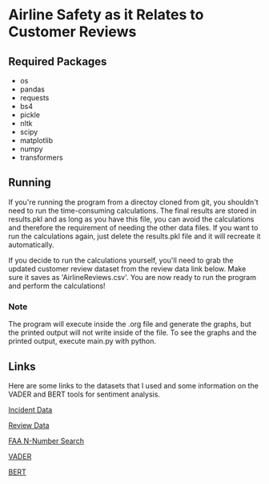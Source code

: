 # Airline Safety as it Relates to Customer Reviews

## Required Packages
 - os
 - pandas
 - requests
 - bs4
 - pickle
 - nltk
 - scipy
 - matplotlib
 - numpy
 - transformers
 
 ## Running
 If you're running the program from a directoy cloned from git, you shouldn't need to run the time-consuming calculations. The final results are stored in results.pkl and as long as you have this file, you can avoid the calculations and therefore the requirement of needing the other data files. If you want to run the calculations again, just delete the results.pkl file and it will recreate it automatically. 

 If you decide to run the calculations yourself, you'll need to grab the updated customer review dataset from the review data link below. Make sure it saves as 'AirlineReviews.csv'. You are now ready to run the program and perform the calculations!

 ### Note
 The program will execute inside the .org file and generate the graphs, but the printed output will not write inside of the file. To see the graphs and the printed output, execute main.py with python.

 ## Links
 Here are some links to the datasets that I used and some information on the VADER and BERT tools for sentiment analysis.

 [Incident Data](https://www.ntsb.gov/safety/Pages/research.aspx)

 [Review Data](https://www.kaggle.com/datasets/joelljungstrom/128k-airline-reviews)

 [FAA N-Number Search](https://registry.faa.gov/aircraftinquiry/Search/NNumberInquiry)

 [VADER](https://www.geeksforgeeks.org/python-sentiment-analysis-using-vader/)

 [BERT](https://www.geeksforgeeks.org/sentiment-classification-using-bert/)